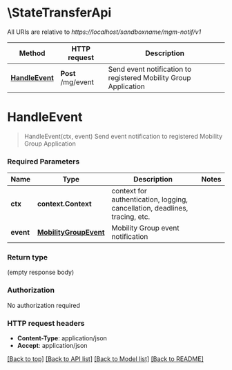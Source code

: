 # \StateTransferApi

All URIs are relative to *https://localhost/sandboxname/mgm-notif/v1*

Method | HTTP request | Description
------------- | ------------- | -------------
[**HandleEvent**](StateTransferApi.md#HandleEvent) | **Post** /mg/event | Send event notification to registered Mobility Group Application


# **HandleEvent**
> HandleEvent(ctx, event)
Send event notification to registered Mobility Group Application



### Required Parameters

Name | Type | Description  | Notes
------------- | ------------- | ------------- | -------------
 **ctx** | **context.Context** | context for authentication, logging, cancellation, deadlines, tracing, etc.
  **event** | [**MobilityGroupEvent**](MobilityGroupEvent.md)| Mobility Group event notification | 

### Return type

 (empty response body)

### Authorization

No authorization required

### HTTP request headers

 - **Content-Type**: application/json
 - **Accept**: application/json

[[Back to top]](#) [[Back to API list]](../README.md#documentation-for-api-endpoints) [[Back to Model list]](../README.md#documentation-for-models) [[Back to README]](../README.md)

